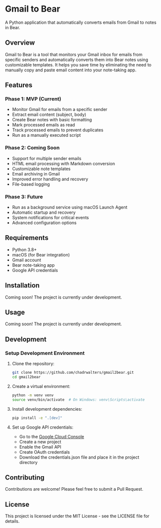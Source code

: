 # Gmail to Bear

A Python application that automatically converts emails from Gmail to notes in Bear.

## Overview

Gmail to Bear is a tool that monitors your Gmail inbox for emails from specific senders and automatically converts them into Bear notes using customizable templates. It helps you save time by eliminating the need to manually copy and paste email content into your note-taking app.

## Features

### Phase 1: MVP (Current)
- Monitor Gmail for emails from a specific sender
- Extract email content (subject, body)
- Create Bear notes with basic formatting
- Mark processed emails as read
- Track processed emails to prevent duplicates
- Run as a manually executed script

### Phase 2: Coming Soon
- Support for multiple sender emails
- HTML email processing with Markdown conversion
- Customizable note templates
- Email archiving in Gmail
- Improved error handling and recovery
- File-based logging

### Phase 3: Future
- Run as a background service using macOS Launch Agent
- Automatic startup and recovery
- System notifications for critical events
- Advanced configuration options

## Requirements

- Python 3.8+
- macOS (for Bear integration)
- Gmail account
- Bear note-taking app
- Google API credentials

## Installation

Coming soon! The project is currently under development.

## Usage

Coming soon! The project is currently under development.

## Development

### Setup Development Environment

1. Clone the repository:
   ```bash
   git clone https://github.com/chadrwalters/gmail2bear.git
   cd gmail2bear
   ```

2. Create a virtual environment:
   ```bash
   python -m venv venv
   source venv/bin/activate  # On Windows: venv\Scripts\activate
   ```

3. Install development dependencies:
   ```bash
   pip install -e ".[dev]"
   ```

4. Set up Google API credentials:
   - Go to the [Google Cloud Console](https://console.cloud.google.com/)
   - Create a new project
   - Enable the Gmail API
   - Create OAuth credentials
   - Download the credentials.json file and place it in the project directory

## Contributing

Contributions are welcome! Please feel free to submit a Pull Request.

## License

This project is licensed under the MIT License - see the LICENSE file for details.
